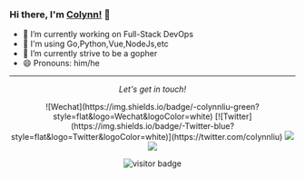 ### Hi there, I'm [Colynn!](https://colynn.github.io) 👋
<!--
**colynn/colynn** is a ✨ _special_ ✨ repository because its `README.md` (this file) appears on your GitHub profile.

Here are some ideas to get you started:

- 🔭 I’m currently working on ...
- 🌱 I’m currently learning ...
- 👯 I’m looking to collaborate on ...
- 🤔 I’m looking for help with ...
- 💬 Ask me about ...
- 📫 How to reach me: ...
- 😄 Pronouns: ...
- ⚡ Fun fact: ...
-->


- 🔭 I’m currently working on Full-Stack DevOps
- 🌱 I'm using Go,Python,Vue,NodeJs,etc
- 📓 I’m currently strive to be a gopher
- 😄 Pronouns: him/he

<!--
  <img align='' src="https://github-readme-stats.vercel.app/api?username=colynn&show_icons=false"> 
-->

<hr>
<p align="center">
  <i>Let's get in touch!</i>
  
  <p align="center">
  ![Wechat](https://img.shields.io/badge/-colynnliu-green?style=flat&logo=Wechat&logoColor=white)
  [![Twitter](https://img.shields.io/badge/-Twitter-blue?style=flat&logo=Twitter&logoColor=white)](https://twitter.com/colynnliu)
    <a href= "https://twitter.com/colynnliu"><img src="https://img.icons8.com/material-outlined/30/000000/twitter.png"/></a>
    <a href= "https://colynn.github.io"><img src="https://img.icons8.com/material-outlined/27/000000/geography.png"/></a>
  </p>

  <p align="center">
    <!--<img src="https://visitor-badge.glitch.me/badge?page_id=colynn.colynn" alt="visitor badge"/>-->
    <img src="https://visitor-badge.laobi.icu/badge?page_id=colynn.colynn" alt="visitor badge"/>       
  </p>
</p>
